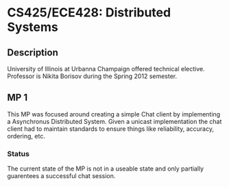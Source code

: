 # CS425/ECE428: Distributed Systems
## Description
University of Illinois at Urbanna Champaign offered technical elective. Professor is Nikita Borisov during the Spring 2012 semester. 
## MP 1
This MP was focused around creating a simple Chat client by implementing a Asynchronus Distributed System. Given a unicast implementation the chat client had to maintain standards to ensure things like reliability, accuracy, ordering, etc.
### Status
The current state of the MP is not in a useable state and only partially guarentees a successful chat session.
